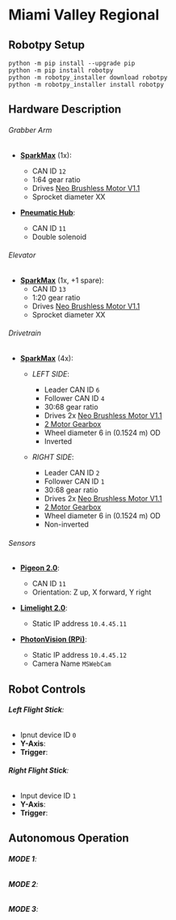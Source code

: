# Miami Valley Regional
## Robotpy Setup
```
python -m pip install --upgrade pip
python -m pip install robotpy
python -m robotpy_installer download robotpy
python -m robotpy_installer install robotpy
```
## Hardware Description
###### Grabber Arm
- **[SparkMax](https://www.revrobotics.com/rev-11-2158/)** (1x):
    - CAN ID `12`
    - 1:64 gear ratio
    - Drives [Neo Brushless Motor V1.1](https://www.revrobotics.com/rev-21-1650/)
    - Sprocket diameter XX

- **[Pneumatic Hub](https://www.revrobotics.com/rev-11-1852/)**:
    - CAN ID `11`
    - Double solenoid

###### Elevator
- **[SparkMax](https://www.revrobotics.com/rev-11-2158/)** (1x, +1 spare):
    - CAN ID `13`
    - 1:20 gear ratio
    - Drives [Neo Brushless Motor V1.1](https://www.revrobotics.com/rev-21-1650/)
    - Sprocket diameter XX

###### Drivetrain
- **[SparkMax](https://www.revrobotics.com/rev-11-2158/)** (4x):
    - *LEFT SIDE*: 
        - Leader CAN ID `6`
        - Follower CAN ID `4`
        - 30:68 gear ratio
        - Drives 2x [Neo Brushless Motor V1.1](https://www.revrobotics.com/rev-21-1650/)
        - [2 Motor Gearbox](https://www.revrobotics.com/rev-21-2099/)
        - Wheel diameter 6 in (0.1524 m) OD
        - Inverted

    - *RIGHT SIDE*: 
        - Leader CAN ID `2`
        - Follower CAN ID `1`
        - 30:68 gear ratio
        - Drives 2x [Neo Brushless Motor V1.1](https://www.revrobotics.com/rev-21-1650/)
        - [2 Motor Gearbox](https://www.revrobotics.com/rev-21-2099/)
        - Wheel diameter 6 in (0.1524 m) OD
        - Non-inverted

###### Sensors
- **[Pigeon 2.0](https://www.google.com/search?client=safari&rls=en&q=pigeon+2.0&ie=UTF-8&oe=UTF-8)**:
    - CAN ID `11`
    - Orientation: Z up, X forward, Y right

- **[Limelight 2.0](https://docs.limelightvision.io/en/latest/)**: 
    - Static IP address `10.4.45.11`
    
- **[PhotonVision (RPi)](https://photonvision.org)**: 
    - Static IP address `10.4.45.12`
    - Camera Name `MSWebCam`

## Robot Controls
###### **Left Flight Stick**:
- Ipnut device ID `0`
- **Y-Axis**:
- **Trigger**:

###### **Right Flight Stick**:
- Input device ID `1`
- **Y-Axis**:
- **Trigger**:

## Autonomous Operation
###### **MODE 1**:
###### **MODE 2**:
###### **MODE 3**: